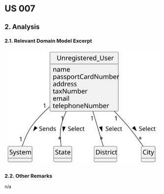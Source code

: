 # US 007

## 2. Analysis

### 2.1. Relevant Domain Model Excerpt 

![us007-domain-model-0.svg](svg/us007-domain-model.svg)

### 2.2. Other Remarks

n/a